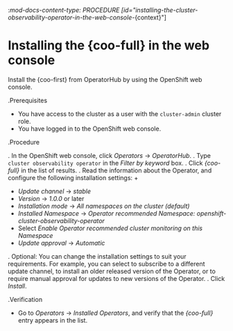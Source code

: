 :_mod-docs-content-type: PROCEDURE
[id="installing-the-cluster-observability-operator-in-the-web-console-_{context}"]
# Installing the {coo-full} in the web console
Install the {coo-first} from OperatorHub by using the OpenShift web console.

.Prerequisites

* You have access to the cluster as a user with the `cluster-admin` cluster role.
* You have logged in to the OpenShift web console.

.Procedure

. In the OpenShift web console, click *Operators* -> *OperatorHub*.
. Type `cluster observability operator` in the *Filter by keyword* box.
. Click  *{coo-full}* in the list of results.
. Read the information about the Operator, and configure the following installation settings:
+
* *Update channel* -> *stable*
* *Version* -> *1.0.0* or later
* *Installation mode* -> *All namespaces on the cluster (default)*
* *Installed Namespace* -> *Operator recommended Namespace: openshift-cluster-observability-operator*
* Select *Enable Operator recommended cluster monitoring on this Namespace*
* *Update approval* -> *Automatic*

. Optional: You can change the installation settings to suit your requirements.
For example, you can select to subscribe to a different update channel, to install an older released version of the Operator, or to require manual approval for updates to new versions of the Operator.
. Click *Install*.

.Verification

* Go to *Operators* -> *Installed Operators*, and verify that the *{coo-full}* entry appears in the list.
